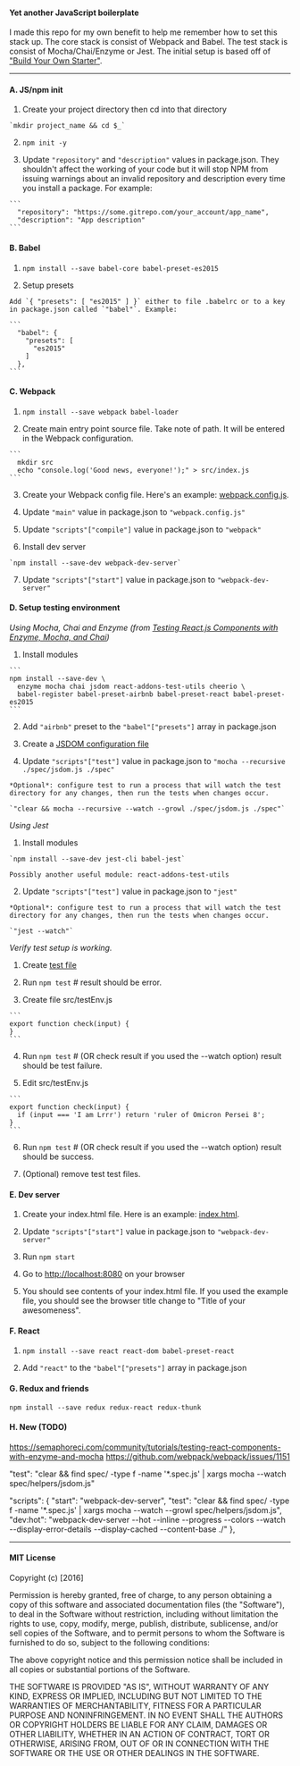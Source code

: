 #### Yet another JavaScript boilerplate

I made this repo for my own benefit to help me remember how to set this stack up.
The core stack is consist of Webpack and Babel. The test stack is consist of Mocha/Chai/Enzyme or Jest.
The initial setup is based off of ["Build Your Own Starter"](http://andrewhfarmer.com/build-your-own-starter/).

---

#### A. JS/npm init

  1. Create your project directory then cd into that directory

    `mkdir project_name && cd $_`

  2. `npm init -y`

  3. Update `"repository"` and `"description"` values in package.json. They shouldn't affect the working of your code but it will stop NPM from issuing warnings about an invalid repository and description every time you install a package. For example:

    ```
      "repository": "https://some.gitrepo.com/your_account/app_name",
      "description": "App description"
    ```


#### B. Babel

  1. `npm install --save babel-core babel-preset-es2015`

  2. Setup presets

    Add `{ "presets": [ "es2015" ] }` either to file .babelrc or to a key in package.json called `"babel"`. Example:

    ```
      "babel": {
        "presets": [
          "es2015"
        ]
      },
    ```


#### C. Webpack

  1. `npm install --save webpack babel-loader`

  2. Create main entry point source file. Take note of path. It will be entered in the Webpack configuration.

    ```
      mkdir src
      echo "console.log('Good news, everyone!');" > src/index.js
    ```

  3. Create your Webpack config file. Here's an example: [webpack.config.js](webpack.config.js).

  4. Update `"main"` value in package.json to `"webpack.config.js"`

  5. Update `"scripts"["compile"]` value in package.json to `"webpack"`

  6. Install dev server

    `npm install --save-dev webpack-dev-server`

  7. Update `"scripts"["start"]` value in package.json to `"webpack-dev-server"`


#### D. Setup testing environment

*Using Mocha, Chai and Enzyme (from [Testing React.js Components with Enzyme, Mocha, and Chai](https://medium.com/@jerrymao/testing-react-js-components-with-enzyme-mocha-and-chai-534c7f000976#.1lfeniau9))*

  1. Install modules

    ```
    npm install --save-dev \
      enzyme mocha chai jsdom react-addons-test-utils cheerio \
      babel-register babel-preset-airbnb babel-preset-react babel-preset-es2015
    ```

  2. Add `"airbnb"` preset to the `"babel"["presets"]` array in package.json

  3. Create a [JSDOM configuration file](spec/jsdom.js)

  4. Update `"scripts"["test"]` value in package.json to `"mocha --recursive ./spec/jsdom.js ./spec"`

    *Optional*: configure test to run a process that will watch the test directory for any changes, then run the tests when changes occur.

    `"clear && mocha --recursive --watch --growl ./spec/jsdom.js ./spec"`


*Using Jest*

  1. Install modules

    `npm install --save-dev jest-cli babel-jest`

    Possibly another useful module: react-addons-test-utils

  2. Update `"scripts"["test"]` value in package.json to `"jest"`

    *Optional*: configure test to run a process that will watch the test directory for any changes, then run the tests when changes occur.

    `"jest --watch"`


*Verify test setup is working.*

  1. Create [test file](spec/testEnv.spec.js)

  2. Run `npm test` # result should be error.

  3. Create file src/testEnv.js

    ```
    export function check(input) {
    }
    ```

  4. Run `npm test` # (OR check result if you used the --watch option) result should be test failure.

  5. Edit src/testEnv.js

    ```
    export function check(input) {
      if (input === 'I am Lrrr') return 'ruler of Omicron Persei 8';
    }
    ```

  6. Run `npm test` # (OR check result if you used the --watch option) result should be success.

  7. (Optional) remove test test files.


#### E. Dev server

  1. Create your index.html file. Here is an example: [index.html](index.html).

  2. Update `"scripts"["start"]` value in package.json to `"webpack-dev-server"`

  3. Run `npm start`

  4. Go to [http://localhost:8080](http://localhost:8080) on your browser

  5. You should see contents of your index.html file. If you used the example file, you should see the browser title change to "Title of your awesomeness".


#### F. React

  1. `npm install --save react react-dom babel-preset-react`

  2. Add `"react"` to the `"babel"["presets"]` array in package.json


#### G. Redux and friends

  `npm install --save redux redux-react redux-thunk`


#### H. New (TODO)

https://semaphoreci.com/community/tutorials/testing-react-components-with-enzyme-and-mocha
https://github.com/webpack/webpack/issues/1151

"test": "clear && find spec/ -type f -name '*.spec.js' | xargs mocha --watch spec/helpers/jsdom.js"

  "scripts": {
    "start": "webpack-dev-server",
    "test": "clear && find spec/ -type f -name '*.spec.js' | xargs mocha --watch --growl spec/helpers/jsdom.js",
    "dev:hot": "webpack-dev-server --hot --inline --progress --colors --watch --display-error-details --display-cached --content-base ./"
  },

---

#### MIT License

Copyright (c) [2016]

Permission is hereby granted, free of charge, to any person obtaining a copy
of this software and associated documentation files (the "Software"), to deal
in the Software without restriction, including without limitation the rights
to use, copy, modify, merge, publish, distribute, sublicense, and/or sell
copies of the Software, and to permit persons to whom the Software is
furnished to do so, subject to the following conditions:

The above copyright notice and this permission notice shall be included in all
copies or substantial portions of the Software.

THE SOFTWARE IS PROVIDED "AS IS", WITHOUT WARRANTY OF ANY KIND, EXPRESS OR
IMPLIED, INCLUDING BUT NOT LIMITED TO THE WARRANTIES OF MERCHANTABILITY,
FITNESS FOR A PARTICULAR PURPOSE AND NONINFRINGEMENT. IN NO EVENT SHALL THE
AUTHORS OR COPYRIGHT HOLDERS BE LIABLE FOR ANY CLAIM, DAMAGES OR OTHER
LIABILITY, WHETHER IN AN ACTION OF CONTRACT, TORT OR OTHERWISE, ARISING FROM,
OUT OF OR IN CONNECTION WITH THE SOFTWARE OR THE USE OR OTHER DEALINGS IN THE
SOFTWARE.
